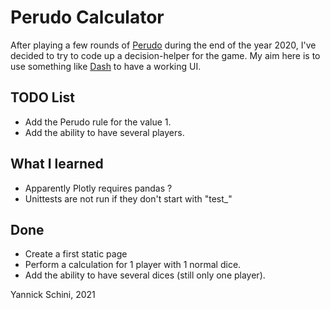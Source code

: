 # Perudo Calculator

After playing a few rounds of [Perudo](https://en.wikipedia.org/wiki/Dudo) during the end of the year 2020, I've decided to try to code up a decision-helper for the game.
My aim here is to use something like [Dash](https://dash.plotly.com/) to have a working UI.

## TODO List

* Add the Perudo rule for the value 1.
* Add the ability to have several players.

## What I learned

* Apparently Plotly requires pandas ?
* Unittests are not run if they don't start with "test_"

## Done

* Create a first static page
* Perform a calculation for 1 player with 1 normal dice.
* Add the ability to have several dices (still only one player).


Yannick Schini, 2021
